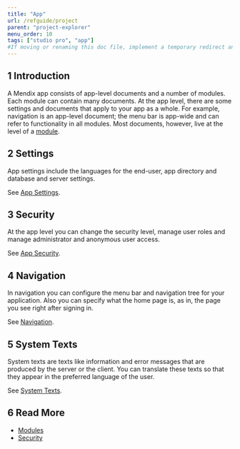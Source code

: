 ```yaml
---
title: "App"
url: /refguide/project
parent: "project-explorer"
menu_order: 10
tags: ["studio pro", "app"]
#If moving or renaming this doc file, implement a temporary redirect and let the respective team know they should update the URL in the product. See Mapping to Products for more details.
---
```


## 1 Introduction

A Mendix app consists of app-level documents and a number of modules. Each module can contain many documents. At the app level, there are some settings and documents that apply to your app as a whole. For example, navigation is an app-level document; the menu bar is app-wide and can refer to functionality in all modules. Most documents, however, live at the level of a [module](modules).

## 2 Settings

App settings include the languages for the end-user, app directory and database and server settings.

See [App Settings](project-settings).

## 3 Security

At the app level you can change the security level, manage user roles and manage administrator and anonymous user access.

See [App Security](project-security).

## 4 Navigation

In navigation you can configure the menu bar and navigation tree for your application. Also you can specify what the home page is, as in, the page you see right after signing in.

See [Navigation](navigation).

## 5 System Texts

System texts are texts like information and error messages that are produced by the server or the client. You can translate these texts so that they appear in the preferred language of the user.

See [System Texts](system-texts).

## 6 Read More

* [Modules](modules)
* [Security](security)